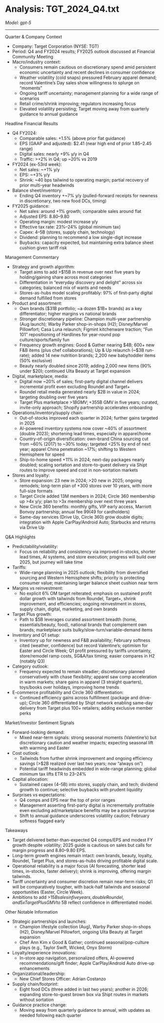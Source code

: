 # Analysis: TGT_2024_Q4.txt

*Model: gpt-5*

---

Quarter & Company Context
- Company: Target Corporation (NYSE: TGT)
- Period: Q4 and FY2024 results; FY2025 outlook discussed at Financial Community Meeting
- Macro/industry context:
  - Consumers remain cautious on discretionary spend amid persistent economic uncertainty and recent declines in consumer confidence
  - Weather volatility (cold snaps) pressured February apparel demand; record Valentine’s Day sales show willingness to splurge on “moments”
  - Ongoing tariff uncertainty; management planning for a wide range of scenarios
  - Retail crime/shrink improving; regulators increasing focus
  - Elevated volatility persisting; Target moving away from quarterly guidance to annual guidance

Headline Financial Results
- Q4 FY2024:
  - Comparable sales: +1.5% (above prior flat guidance)
  - EPS (GAAP and adjusted): $2.41 (near high end of prior $1.85–$2.45 range)
  - Digital sales: nearly +9% y/y in Q4
  - Traffic: >+2% in Q4; up ~20% vs 2019
- FY2024 (ex-53rd week):
  - Net sales: ~+1% y/y
  - EPS: ~+3% y/y
  - Shrink: ~40 bps tailwind to operating margin; partial recovery of prior multi-year headwinds
- Balance sheet/inventory:
  - Ending Q4 inventory +~7% y/y (pulled-forward receipts for newness in discretionary, two new food DCs, timing)
- FY2025 guidance:
  - Net sales: around +1% growth; comparable sales around flat
  - Adjusted EPS: $8.80–$9.80
  - Operating margin: modest increase y/y
  - Effective tax rate: 23%–24% (global minimum tax)
  - Capex: $4–$5B (stores, supply chain, technology)
  - Dividend: planning to recommend a low single-digit increase
  - Buybacks: capacity expected, but maintaining extra balance sheet cushion given tariff risk

Management Commentary
- Strategy and growth algorithm:
  - Target aims to add >$15B in revenue over next five years by holding/gaining share across most categories
  - Differentiation in “everyday discovery and delight” across six categories; balanced mix of wants and needs
  - Stores-as-hubs model scaling profitably: 97% of first-party digital demand fulfilled from stores
- Product and assortment:
  - Own brands ($31B portfolio; ~a dozen $1B+ brands) as a key differentiator; higher margins vs national brands
  - Stronger discretionary pipeline: Champion multi-year partnership (Aug launch); Warby Parker shop-in-shops (H2); Disney/Marvel Pillowfort; Casa Luna relaunch; Figmint kitchenware traction; “Fun 101” repositioning of Hardlines for year-round pop culture/sports/family fun
  - Frequency growth engines: Good & Gather nearing $4B; 600+ new F&B items (plus chef collaborations); Up & Up relaunch (~$3B run-rate); added 14 new nutrition brands; 2,200 new baby/toddler items (50% exclusive)
  - Beauty nearly doubled since 2019; adding 2,000 new items (90% under $20); continued Ulta Beauty at Target expansion
- Digital, marketplace, media:
  - Digital now ~20% of sales; first-party digital channel delivers incremental profit even excluding Roundel and Target+
  - Roundel retail media generated nearly $2B in value in 2024; targeting doubling over five years
  - Target Plus marketplace >$1B GMV; +35% in 2024 (+40% in Q4); goal of ~$5B GMV in five years; curated, invite-only approach; Shopify partnership accelerates onboarding
- Operations/inventory/supply chain:
  - Out-of-stocks improved each quarter in 2024; further gains targeted in 2025
  - AI-powered inventory systems now cover ~40% of assortment (double 2023); shortening lead times, especially in apparel/home
  - Country-of-origin diversification: own-brand China sourcing cut from ~60% (2017) to ~30% today; targeted <25% by end of next year; apparel China penetration ~17%; shifting to Western Hemisphere for speed
  - Ship-to-home speed +11% in 2024; next-day packages nearly doubled; scaling sortation and store-to-guest delivery via Shipt routes to improve speed and cost in non-sortation markets
- Stores and loyalty:
  - Store expansion: 23 new in 2024; >20 new in 2025; ongoing remodels; long-term plan of +300 stores over 10 years, with more full-size formats
  - Target Circle added 13M members in 2024; Circle 360 membership up >4x y/y; plan to >3x membership over next three years
  - New Circle 360 benefits: monthly gifts, VIP early access, Marriott Bonvoy partnership; annual fee $99 ($49 for cardholders)
  - Same-day services (Drive Up, Circle 360) grow double digits; integration with Apple CarPlay/Android Auto; Starbucks and returns via Drive Up

Q&A Highlights
- Predictability/volatility:
  - Focus on reliability and consistency via improved in-stocks, shorter lead times, AI systems, and store execution; progress will build over 2025, but journey will take time
- Tariffs:
  - Wide-range planning in 2025 outlook; flexibility from diversified sourcing and Western Hemisphere shifts; priority is protecting consumer value; maintaining larger balance sheet cushion near term
- Margins vs reinvestment:
  - No explicit 6% OM target reiterated; emphasis on sustained profit dollar growth with tailwinds from Roundel, Target+, shrink improvement, and efficiencies; ongoing reinvestment in stores, supply chain, digital, marketing, and own brands
- Target Plus growth:
  - Path to $5B leverages curated assortment breadth (home, essentials/beauty, food), national brands that complement own brands; marketplace suits bulky/slow-turn/variable-demand items
- Inventory and Q1 setup:
  - Inventory up for newness and F&B availability; February softness cited (weather, confidence) but record Valentine’s; optimism for Easter and Circle Week; Q1 profit pressured by tariffs uncertainty, store/remodel ramp costs, SG&A/tax timing; easier compares in H2 (notably Q3)
- Category outlook:
  - Frequency expected to remain steadier; discretionary planned conservatively with chase flexibility; apparel saw comp acceleration in warm markets; share gains in apparel (3 straight quarters), toys/books over holidays, improving home trends
- E-commerce profitability and Circle 360 differentiation:
  - Continued efficiency gains across fulfillment (package and drive-up); Circle 360 differentiated by Shipt network enabling same-day delivery from Target plus 100+ retailers; adding exclusive member perks

Market/Investor Sentiment Signals
- Forward-looking demand:
  - Mixed near-term signals: strong seasonal moments (Valentine’s) but discretionary caution and weather impacts; expecting seasonal lift with warming and Easter
- Cost outlook:
  - Tailwinds from further shrink improvement and ongoing efficiency savings (>$2B realized over last two years; now “always on”)
  - Potential tariff headwinds embedded in wide-range planning; global minimum tax lifts ETR to 23–24%
- Capital allocation:
  - Sustained capex ($4–$5B) into stores, supply chain, and tech; dividend growth to continue; selective buybacks with prudent liquidity
- Surprises vs expectations:
  - Q4 comps and EPS near the top of prior ranges
  - Management asserting first-party digital is incrementally profitable even excluding ad/marketplace benefits may be a positive surprise
  - Shift to annual guidance underscores volatility caution; February softness flagged early

Takeaways
- Target delivered better-than-expected Q4 comps/EPS and modest FY growth despite volatility; 2025 guide is cautious on sales but calls for margin progress and $8.80–$9.80 EPS.
- Long-term growth engines remain intact: own brands, beauty, loyalty, Roundel, Target Plus, and stores-as-hubs driving profitable digital scale.
- Operational reliability is a major focus (AI forecasting, shorter lead times, in-stocks, faster delivery); shrink is improving, offering margin tailwinds.
- Tariff uncertainty and consumer discretion remain near-term risks; Q1 will be comparatively tougher, with back-half tailwinds and seasonal opportunities (Easter, Circle Week).
- Ambitions to add >$15B sales in five years, double Roundel, and 5x Target Plus GMV to ~$5B reflect confidence in differentiated model.

Other Notable Information
- Strategic partnerships and launches:
  - Champion lifestyle collection (Aug), Warby Parker shop-in-shops (H2), Disney/Marvel Pillowfort, ongoing Ulta Beauty at Target expansion
  - Chef Ann Kim x Good & Gather; continued seasonal/pop-culture plays (e.g., Taylor Swift, Wicked, Onyx Storm)
- Loyalty/experience innovations:
  - In-store app navigation, personalized offers, AI-powered recommendations/gift finder; Apple CarPlay/Android Auto drive-up enhancements
- Organizational/leadership:
  - New Chief Stores Officer: Adrian Costanzo
- Supply chain/footprint:
  - Eight food DCs (three added in last two years); another in 2026; expanding store-to-guest brown box via Shipt routes in markets without sortation
- Guidance practice change:
  - Moving away from quarterly guidance to annual, with updates as needed following each quarter
